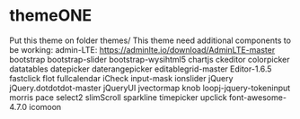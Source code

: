# themeONE

Put this theme on folder themes/<themeONE>
This theme need additional components to be working:
admin-LTE: https://adminlte.io/download/AdminLTE-master
bootstrap
bootstrap-slider
bootstrap-wysihtml5
chartjs
ckeditor
colorpicker
datatables
datepicker
daterangepicker
editablegrid-master
Editor-1.6.5
fastclick
flot
fullcalendar
iCheck
input-mask
ionslider
jQuery
jQuery.dotdotdot-master
jQueryUI
jvectormap
knob
loopj-jquery-tokeninput
morris
pace
select2
slimScroll
sparkline
timepicker
upclick
font-awesome-4.7.0
icomoon
